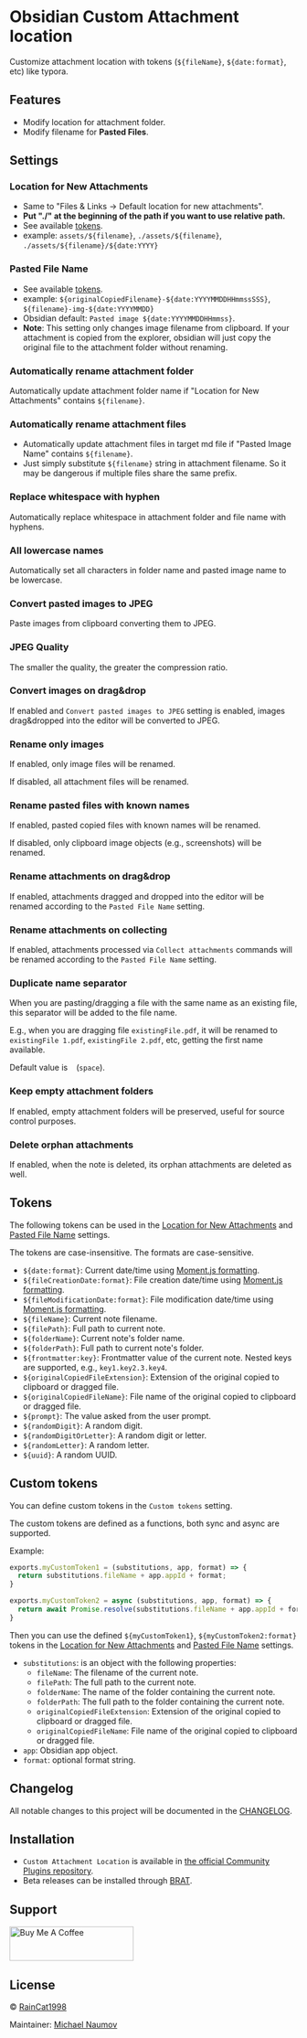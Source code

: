 # Obsidian Custom Attachment location

Customize attachment location with tokens (`${fileName}`, `${date:format}`, etc) like typora.

## Features

- Modify location for attachment folder.
- Modify filename for **Pasted Files**.

## Settings

### Location for New Attachments

- Same to "Files & Links -> Default location for new attachments".
- **Put "./" at the beginning of the path if you want to use relative path.**
- See available [tokens](#tokens).
- example: `assets/${filename}`, `./assets/${filename}`, `./assets/${filename}/${date:YYYY}`

### Pasted File Name

- See available [tokens](#tokens).
- example: `${originalCopiedFilename}-${date:YYYYMMDDHHmmssSSS}`, `${filename}-img-${date:YYYYMMDD}`
- Obsidian default: `Pasted image ${date:YYYYMMDDHHmmss}`.
- **Note**: This setting only changes image filename from clipboard. If your attachment is copied from the explorer, obsidian will just copy the original file to the attachment folder without renaming.

### Automatically rename attachment folder

Automatically update attachment folder name if "Location for New Attachments" contains `${filename}`.

### Automatically rename attachment files

- Automatically update attachment files in target md file if "Pasted Image Name" contains `${filename}`.
- Just simply substitute `${filename}` string in attachment filename. So it may be dangerous if multiple files share the same prefix.

### Replace whitespace with hyphen

Automatically replace whitespace in attachment folder and file name with hyphens.

### All lowercase names

Automatically set all characters in folder name and pasted image name to be lowercase.

### Convert pasted images to JPEG

Paste images from clipboard converting them to JPEG.

### JPEG Quality

The smaller the quality, the greater the compression ratio.

### Convert images on drag&drop

If enabled and `Convert pasted images to JPEG` setting is enabled, images drag&dropped into the editor will be converted to JPEG.

### Rename only images

If enabled, only image files will be renamed.

If disabled, all attachment files will be renamed.

### Rename pasted files with known names

If enabled, pasted copied files with known names will be renamed.

If disabled, only clipboard image objects (e.g., screenshots) will be renamed.

### Rename attachments on drag&drop

If enabled, attachments dragged and dropped into the editor will be renamed according to the `Pasted File Name` setting.

### Rename attachments on collecting

If enabled, attachments processed via `Collect attachments` commands will be renamed according to the `Pasted File Name` setting.

### Duplicate name separator

When you are pasting/dragging a file with the same name as an existing file, this separator will be added to the file name.

E.g., when you are dragging file `existingFile.pdf`, it will be renamed to `existingFile 1.pdf`, `existingFile 2.pdf`, etc, getting the first name available.

Default value is ` ` (`space`).

### Keep empty attachment folders

If enabled, empty attachment folders will be preserved, useful for source control purposes.

### Delete orphan attachments

If enabled, when the note is deleted, its orphan attachments are deleted as well.

## Tokens

The following tokens can be used in the [Location for New Attachments](#location-for-new-attachments) and [Pasted File Name](#pasted-file-name) settings.

The tokens are case-insensitive. The formats are case-sensitive.

- `${date:format}`: Current date/time using [Moment.js formatting][Moment.js formatting].
- `${fileCreationDate:format}`: File creation date/time using [Moment.js formatting][Moment.js formatting].
- `${fileModificationDate:format}`: File modification date/time using [Moment.js formatting][Moment.js formatting].
- `${fileName}`: Current note filename.
- `${filePath}`: Full path to current note.
- `${folderName}`: Current note's folder name.
- `${folderPath}`: Full path to current note's folder.
- `${frontmatter:key}`: Frontmatter value of the current note. Nested keys are supported, e.g., `key1.key2.3.key4`.
- `${originalCopiedFileExtension}`: Extension of the original copied to clipboard or dragged file.
- `${originalCopiedFileName}`: File name of the original copied to clipboard or dragged file.
- `${prompt}`: The value asked from the user prompt.
- `${randomDigit}`: A random digit.
- `${randomDigitOrLetter}`: A random digit or letter.
- `${randomLetter}`: A random letter.
- `${uuid}`: A random UUID.

## Custom tokens

You can define custom tokens in the `Custom tokens` setting.

The custom tokens are defined as a functions, both sync and async are supported.

Example:

```javascript
exports.myCustomToken1 = (substitutions, app, format) => {
  return substitutions.fileName + app.appId + format;
}

exports.myCustomToken2 = async (substitutions, app, format) => {
  return await Promise.resolve(substitutions.fileName + app.appId + format);
}
```

Then you can use the defined `${myCustomToken1}`, `${myCustomToken2:format}` tokens in the [Location for New Attachments](#location-for-new-attachments) and [Pasted File Name](#pasted-file-name) settings.

- `substitutions`: is an object with the following properties:
  - `fileName`: The filename of the current note.
  - `filePath`: The full path to the current note.
  - `folderName`: The name of the folder containing the current note.
  - `folderPath`: The full path to the folder containing the current note.
  - `originalCopiedFileExtension`: Extension of the original copied to clipboard or dragged file.
  - `originalCopiedFileName`: File name of the original copied to clipboard or dragged file.
- `app`: Obsidian app object.
- `format`: optional format string.

## Changelog

All notable changes to this project will be documented in the [CHANGELOG](./CHANGELOG.md).

## Installation

- `Custom Attachment Location` is available in [the official Community Plugins repository](https://obsidian.md/plugins?id=obsidian-custom-attachment-location).
- Beta releases can be installed through [BRAT](https://obsidian.md/plugins?id=obsidian42-brat).

## Support

<a href="https://www.buymeacoffee.com/mnaoumov" target="_blank"><img src="https://cdn.buymeacoffee.com/buttons/v2/default-yellow.png" alt="Buy Me A Coffee" style="height: 60px !important;width: 217px !important;"></a>

## License

© [RainCat1998](https://github.com/RainCat1998/)

Maintainer: [Michael Naumov](https://github.com/mnaoumov/)

[Moment.js formatting]: https://momentjs.com/docs/#/displaying/format/
